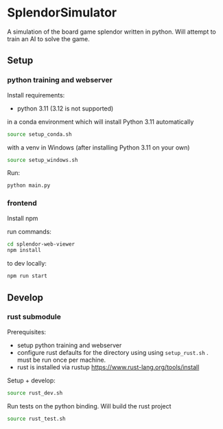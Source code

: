 # SplendorSimulator
A simulation of the board game splendor written in python. Will attempt to train an AI to solve the game.

## Setup

### python training and webserver
Install requirements:
 - python 3.11 (3.12 is not supported)

in a conda environment which will install Python 3.11 automatically
```bash
source setup_conda.sh
```

with a venv in Windows (after installing Python 3.11 on your own)
```bash
source setup_windows.sh
```

Run:
```bash
python main.py
```

### frontend

Install npm

run commands:
```bash
cd splendor-web-viewer
npm install
```
to dev locally:
```bash
npm run start
```

## Develop

### rust submodule

Prerequisites:
- setup python training and webserver
- configure rust defaults for the directory using using `setup_rust.sh` . must be run once per machine.
- rust is installed via rustup https://www.rust-lang.org/tools/install


Setup + develop:
```bash
source rust_dev.sh
```

Run tests on the python binding. Will build the rust project
```bash
source rust_test.sh
```